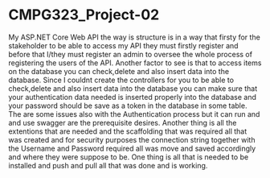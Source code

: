 # CMPG323_Project-02
My ASP.NET Core Web API the way is structure is in a way that firsty for the stakeholder to be able to access my API they must firstly register and before that I/they must register an admin to oversee the whole process of registering the users of the API.
Another factor to see is that to access items on the database you can check,delete and also insert data into the database.
Since I couldnt create the controllers for you to be able to check,delete and also insert data into the database you can make sure that your authentication data needed is inserted properly into the database and your password should be save as a token in the database in some table.
The are some issues also with the Authentication process but it can run and and use swagger are the prerequisite desires. Another thing is all the extentions that are needed and the scaffolding that was required all that was created and for security purposes the connection string together with the Username and Password required all was move and saved accordingly and where they were suppose to be.
One thing is all that is needed to be installed and push and pull all that was done and is working.
